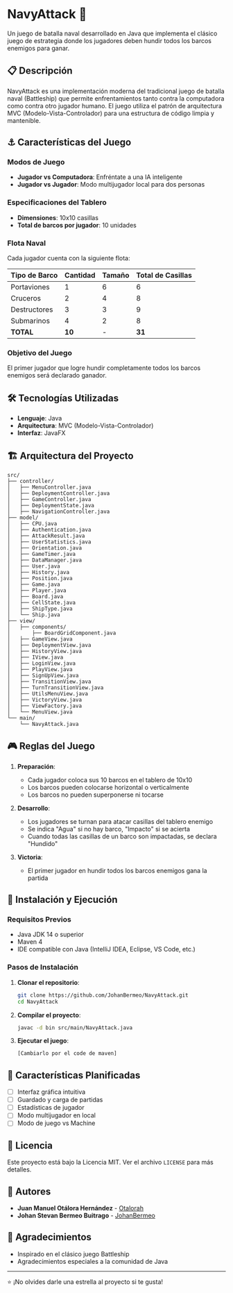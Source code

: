 # NavyAttack 🚢

Un juego de batalla naval desarrollado en Java que implementa el clásico juego de estrategia donde los jugadores deben hundir todos los barcos enemigos para ganar.

## 📋 Descripción

NavyAttack es una implementación moderna del tradicional juego de batalla naval (Battleship) que permite enfrentamientos tanto contra la computadora como contra otro jugador humano. El juego utiliza el patrón de arquitectura MVC (Modelo-Vista-Controlador) para una estructura de código limpia y mantenible.

## ⚓ Características del Juego

### Modos de Juego
- **Jugador vs Computadora**: Enfréntate a una IA inteligente
- **Jugador vs Jugador**: Modo multijugador local para dos personas

### Especificaciones del Tablero
- **Dimensiones**: 10x10 casillas
- **Total de barcos por jugador**: 10 unidades

### Flota Naval

Cada jugador cuenta con la siguiente flota:

| Tipo de Barco | Cantidad | Tamaño | Total de Casillas |
|---------------|----------|--------|-------------------|
| Portaviones   | 1        | 6      | 6                 |
| Cruceros      | 2        | 4      | 8                 |
| Destructores  | 3        | 3      | 9                 |
| Submarinos    | 4        | 2      | 8                 |
| **TOTAL**     | **10**   | -      | **31**            |

### Objetivo del Juego
El primer jugador que logre hundir completamente todos los barcos enemigos será declarado ganador.

## 🛠️ Tecnologías Utilizadas

- **Lenguaje**: Java
- **Arquitectura**: MVC (Modelo-Vista-Controlador)
- **Interfaz**: JavaFX

## 🏗️ Arquitectura del Proyecto

```
src/
├── controller/
│   ├── MenuController.java
│   ├── DeploymentController.java
│   ├── GameController.java
│   ├── DeploymentState.java
│   ├── NavigationController.java
├── model/
│   ├── CPU.java
│   ├── Authentication.java
│   ├── AttackResult.java
│   ├── UserStatistics.java
│   ├── Orientation.java
│   ├── GameTimer.java
│   ├── DataManager.java
│   ├── User.java
│   ├── History.java
│   ├── Position.java
│   ├── Game.java
│   ├── Player.java
│   ├── Board.java
│   ├── CellState.java
│   ├── ShipType.java
│   └── Ship.java
├── view/
│   ├── components/
│       ├── BoardGridComponent.java
│   ├── GameView.java
│   ├── DeploymentView.java
│   ├── HistoryView.java
│   ├── IView.java
│   ├── LoginView.java
│   ├── PlayView.java
│   ├── SignUpView.java
│   ├── TransitionView.java
│   ├── TurnTransitionView.java
│   ├── UtilsMenuView.java
│   ├── VictoryView.java
│   ├── ViewFactory.java
│   └── MenuView.java
└── main/
    └── NavyAttack.java
```

## 🎮 Reglas del Juego

1. **Preparación**:
   - Cada jugador coloca sus 10 barcos en el tablero de 10x10
   - Los barcos pueden colocarse horizontal o verticalmente
   - Los barcos no pueden superponerse ni tocarse

2. **Desarrollo**:
   - Los jugadores se turnan para atacar casillas del tablero enemigo
   - Se indica "Agua" si no hay barco, "Impacto" si se acierta
   - Cuando todas las casillas de un barco son impactadas, se declara "Hundido"

3. **Victoria**:
   - El primer jugador en hundir todos los barcos enemigos gana la partida

## 🚀 Instalación y Ejecución

### Requisitos Previos
- Java JDK 14 o superior
- Maven 4
- IDE compatible con Java (IntelliJ IDEA, Eclipse, VS Code, etc.)

### Pasos de Instalación

1. **Clonar el repositorio**:
   ```bash
   git clone https://github.com/JohanBermeo/NavyAttack.git
   cd NavyAttack
   ```

2. **Compilar el proyecto**:
   ```bash
   javac -d bin src/main/NavyAttack.java
   ```

3. **Ejecutar el juego**:
   ```bash
   [Cambiarlo por el code de maven]
   ```

## 🎯 Características Planificadas

- [ ] Interfaz gráfica intuitiva
- [ ] Guardado y carga de partidas
- [ ] Estadísticas de jugador
- [ ] Modo multijugador en local
- [ ] Modo de juego vs Machine

## 📝 Licencia

Este proyecto está bajo la Licencia MIT. Ver el archivo `LICENSE` para más detalles.

## 👥 Autores

- **Juan Manuel Otálora Hernández** - [Otalorah](https://github.com/Otalorah)
- **Johan Stevan Bermeo Buitrago** - [JohanBermeo](https://github.com/JohanBermeo)

## 🙏 Agradecimientos

- Inspirado en el clásico juego Battleship
- Agradecimientos especiales a la comunidad de Java

---

⭐ ¡No olvides darle una estrella al proyecto si te gusta!
